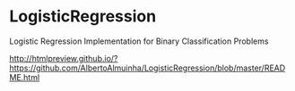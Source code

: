 # LogisticRegression
Logistic Regression Implementation for Binary Classification Problems

http://htmlpreview.github.io/?https://github.com/AlbertoAlmuinha/LogisticRegression/blob/master/README.html
